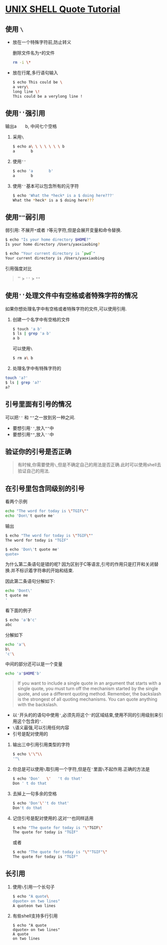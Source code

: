 # [UNIX SHELL Quote Tutorial](http://www.grymoire.com/Unix/Quote.html#TOC)


## 使用 `\`

- 放在一个特殊字符前,防止转义
	
	删除文件名为`*`的文件

	```bash
	rm -i \*
	```
	
- 放在行尾,多行语句输入
	
	```bash
	$ echo This could be \
	a very\
	long line \!
	This could be a verylong line !
	```

## 使用`''`强引用

输出a&nbsp;&nbsp;&nbsp;&nbsp;&nbsp;&nbsp;&nbsp;b, 中间七个空格

1. 采用`\`

	```bash
	$ echo a\ \ \ \ \ \ \ b
	a       b
	```
2. 使用`''`
	
	```bash
	$ echo 'a       b'
	a       b
	```
3. 使用`''`基本可以包含所有的元字符
	
	```bash
	$ echo 'What the *heck* is a $ doing here???'
	What the *heck* is a $ doing here???
	```
	
## 使用`""`弱引用
弱引用: 不展开`*`或者 `?`等元字符,但是会展开变量和命令替换.

```bash
$ echo "Is your home directory $HOME?"
Is your home directory /Users/yaoxiaobing?

$ echo "Your current directory is `pwd`"
Your current directory is /Users/yaoxiaobing
```
引用强度对比
> '\' > `''` > `""`

## 使用`''`处理文件中有空格或者特殊字符的情况
如果你想处理名字中有空格或者特殊字符的文件,可以使用引用.

1. 创建一个名字中有空格的文件

	```bash
	$ touch 'a b'
	$ ls | grep 'a b'
	a b
	```
	
	可以使用`\`

	```bash
	$ rm a\ b
	```
2. 处理名字中有特殊字符的
 
 ```bash
 touch 'a?'
 $ ls | grep 'a?'
 a?	
 ```
## 引号里面有引号的情况

可以把`''` 和 `""`之一放到另一种之间.

- 要想引用`''`,放入`""`中
- 要想引用`""`,放入`''`中 


## 验证你的引号是否正确

> 有时候,你需要使用`\`,但是不确定自己的用法是否正确.此时可以使用shell去验证自己的用法.


## 在引号里包含同级别的引号

看两个示例

```bash
echo "The word for today is \"TGIF\""
echo 'Don\'t quote me'
```
输出

```bash
$ echo "The word for today is \"TGIF\""
The word for today is "TGIF"

$ echo 'Don\'t quote me'
quote>
```

为什么第二条语句是错的呢? 因为区别于C等语言,引号的作用只是打开和关闭替换.并不标识着字符串的开始和结束.

因此第二条语句分解如下:

```bash
echo 'Dont\'
t quote me
'
```



看下面的例子

```bash
$ echo 'a'b'c'
abc
```
分解如下

```bash
echo 'a'\
b\
'c'\
```
中间的部分还可以是一个变量

```bash
echo 'a'$HOME'b'
```
 
> If you want to include a single quote in an argument that starts with a single quote, you must turn off the mechanism started by the single quote, and use a different quoting method. Remember, the backslash is the strongest of all quoting mechanisms. You can quote anything with the backslash.

- 以`'`开头的的语句中使用`'`,必须先将这个`'`的区域结束,使用不同的引用级别来引用这个包含的`'`.
- `\`语义最强,可以引用任何内容
- 引号是配对使用的

1. 输出三中引用引用类型的字符
	
	```bash
	$ echo \'\"\\
	'"\
	```
2. 你总是可以使用`\`取引用一个字符,但是在`'`里面`\`不起作用.正确的方法是
	
	```bash
	$ echo 'Don'   \'   't do that'
	Don ' t do that
	
	```

3. 去掉上一句多余的空格
	
	```bash
	$ echo 'Don'\''t do that'
	Don't do that
	```
4. 记住引号是配对使用的.这对`""`也同样适用
	
	```bash
	$ echo "The quote for today is "\"TGIF\"
	The quote for today is "TGIF"
	```
	或者
	
	```bash
	$ echo "The quote for today is "\""TGIF"\"
	The quote for today is "TGIF"
	```


## 长引用
1. 使用`\`引用一个长句子
	
	```bash
	$ echo "A quote\
	dquote> on two lines"
	A quoteon two lines
	```
2. 有些shell支持多行引用

	```
	$ echo "A quote
	dquote> on two lines"
	A quote
	on two lines
	```






















